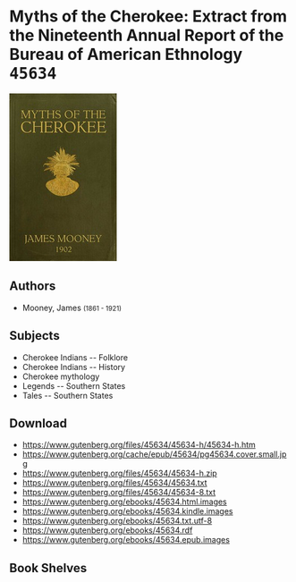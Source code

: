 # Myths of the Cherokee: Extract from the Nineteenth Annual Report of the Bureau of American Ethnology <kbd>45634</kbd>

![](./cover.medium.jpg "")

## Authors


 - Mooney, James <small>(1861 - 1921)</small>

## Subjects


 - Cherokee Indians -- Folklore
 - Cherokee Indians -- History
 - Cherokee mythology
 - Legends -- Southern States
 - Tales -- Southern States

## Download


 - https://www.gutenberg.org/files/45634/45634-h/45634-h.htm
 - https://www.gutenberg.org/cache/epub/45634/pg45634.cover.small.jpg
 - https://www.gutenberg.org/files/45634/45634-h.zip
 - https://www.gutenberg.org/files/45634/45634.txt
 - https://www.gutenberg.org/files/45634/45634-8.txt
 - https://www.gutenberg.org/ebooks/45634.html.images
 - https://www.gutenberg.org/ebooks/45634.kindle.images
 - https://www.gutenberg.org/ebooks/45634.txt.utf-8
 - https://www.gutenberg.org/ebooks/45634.rdf
 - https://www.gutenberg.org/ebooks/45634.epub.images

## Book Shelves


